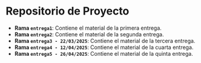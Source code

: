 # Repositorio de Proyecto
- **Rama `entrega1`**: Contiene el material de la primera entrega.
- **Rama `entrega2`**: Contiene el material de la segunda entrega.
- **Rama `entrega3 - 22/03/2025`**: Contiene el material de la tercera entrega.
- **Rama `entrega4 - 12/04/2025`**: Contiene el material de la cuarta entrega.
- **Rama `entrega5 - 26/04/2025`**: Contiene el material de la quinta entrega.
